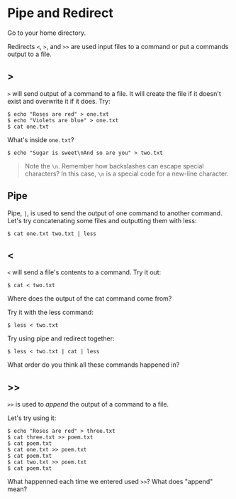 # Pipe and Redirect

Go to your home directory.

Redirects `<`, `>`, and `>>` are used input files to a command or put a commands output to a file.

## &gt;

`>` will send output of a command to a file. It will create the file if it doesn't exist and overwrite it if it does. Try:

    $ echo "Roses are red" > one.txt
    $ echo "Violets are blue" > one.txt
    $ cat one.txt

What's inside `one.txt`?

<!-- Replace this comment with your answer -->

    $ echo "Sugar is sweet\nAnd so are you" > two.txt

> Note the `\n`. Remember how backslashes can escape special characters? In this
> case, `\n` is a special code for a new-line character.

## Pipe

Pipe, `|`, is used to send the output of one command to another command. Let's
try concatenating some files and outputting them with less:

    $ cat one.txt two.txt | less

## &lt;

`<` will send a file's contents to a command. Try it out:

    $ cat < two.txt

Where does the output of the cat command come from?

<!-- Replace this comment with your answer -->

Try it with the less command:

    $ less < two.txt

Try using pipe and redirect together:

    $ less < two.txt | cat | less

What order do you think all these commands happened in?

<!-- Replace this comment with your answer -->

## &gt;&gt;

`>>` is used to *append* the output of a command to a file.

Let's try using it:

    $ echo "Roses are red" > three.txt
    $ cat three.txt >> poem.txt
    $ cat poem.txt
    $ cat one.txt >> poem.txt
    $ cat poem.txt
    $ cat two.txt >> poem.txt
    $ cat poem.txt

What happenned each time we entered used `>>`? What does "append" mean?

<!-- Replace this comment with your answer -->
